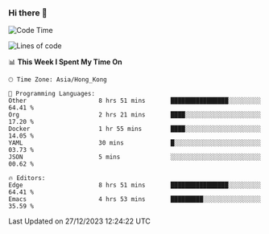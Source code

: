 ### Hi there 👋

<!--
**nicehiro/nicehiro** is a ✨ _special_ ✨ repository because its `README.md` (this file) appears on your GitHub profile.

Here are some ideas to get you started:

- 🔭 I’m currently working on ...
- 🌱 I’m currently learning ...
- 👯 I’m looking to collaborate on ...
- 🤔 I’m looking for help with ...
- 💬 Ask me about ...
- 📫 How to reach me: ...
- 😄 Pronouns: ...
- ⚡ Fun fact: ...
-->

<!--START_SECTION:waka-->
![Code Time](http://img.shields.io/badge/Code%20Time-180%20hrs%2056%20mins-blue)

![Lines of code](https://img.shields.io/badge/From%20Hello%20World%20I%27ve%20Written-2.6%20million%20lines%20of%20code-blue)

📊 **This Week I Spent My Time On** 

```text
🕑︎ Time Zone: Asia/Hong_Kong

💬 Programming Languages: 
Other                    8 hrs 51 mins       ████████████████░░░░░░░░░   64.41 % 
Org                      2 hrs 21 mins       ████░░░░░░░░░░░░░░░░░░░░░   17.20 % 
Docker                   1 hr 55 mins        ████░░░░░░░░░░░░░░░░░░░░░   14.05 % 
YAML                     30 mins             █░░░░░░░░░░░░░░░░░░░░░░░░   03.73 % 
JSON                     5 mins              ░░░░░░░░░░░░░░░░░░░░░░░░░   00.62 % 

🔥 Editors: 
Edge                     8 hrs 51 mins       ████████████████░░░░░░░░░   64.41 % 
Emacs                    4 hrs 53 mins       █████████░░░░░░░░░░░░░░░░   35.59 % 
```


 Last Updated on 27/12/2023 12:24:22 UTC
<!--END_SECTION:waka-->
